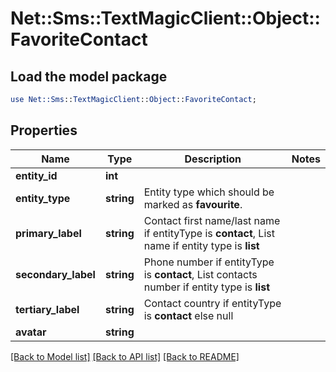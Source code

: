 # Net::Sms::TextMagicClient::Object::FavoriteContact

## Load the model package
```perl
use Net::Sms::TextMagicClient::Object::FavoriteContact;
```

## Properties
Name | Type | Description | Notes
------------ | ------------- | ------------- | -------------
**entity_id** | **int** |  | 
**entity_type** | **string** | Entity type which should be marked as **favourite**. | 
**primary_label** | **string** | Contact first name/last name if entityType is **contact**, List name if entity type is **list** | 
**secondary_label** | **string** | Phone number if entityType is **contact**, List contacts number if entity type is **list** | 
**tertiary_label** | **string** | Contact country if entityType is **contact** else null | 
**avatar** | **string** |  | 

[[Back to Model list]](../README.md#documentation-for-models) [[Back to API list]](../README.md#documentation-for-api-endpoints) [[Back to README]](../README.md)


